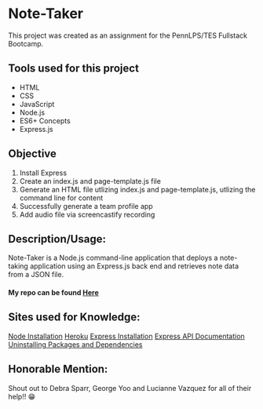 # Note-Taker
This project was created as an assignment for the PennLPS/TES Fullstack Bootcamp.


## Tools used for this project
- HTML
- CSS
- JavaScript
- Node.js
- ES6+ Concepts
- Express.js


## Objective
1.	Install Express
3.	Create an index.js and page-template.js file
4. Generate an HTML file utlizing index.js and page-template.js, utlizing the command line for content
5. Successfully generate a team profile app
6.	Add audio file via screencastify recording


## Description/Usage: 
Note-Taker is a Node.js command-line application that deploys a note-taking application using an Express.js back end and retrieves note data from a JSON file.


#### My repo can be found [Here](https://github.com/bmralph87/Note-Taker)


## Sites used for Knowledge:

[Node Installation](https://nodejs.org/en/download/package-manager/)
[Heroku](https://devcenter.heroku.com/articles/heroku-cli#download-and-install)
[Express Installation](https://www.npmjs.com/package/express)
[Express API Documentation](https://expressjs.com/en/4x/api.html)
[Uninstalling Packages and Dependencies](https://docs.npmjs.com/uninstalling-packages-and-dependencies)



## Honorable Mention:

Shout out to Debra Sparr, George Yoo and Lucianne Vazquez for all of their help!! 😁
